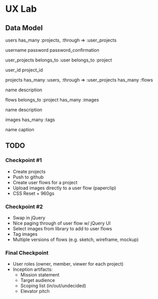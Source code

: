 # UX Lab

## Data Model

users
  has_many :projects, :through => :user_projects

  username
  password
  password_confirmation

user_projects
  belongs_to :user
  belongs_to :project

  user_id
  project_id

projects
  has_many :users, :through => :user_projects
  has_many :flows

  name
  description

flows
  belongs_to :project
  has_many :images

  name
  description

images
  has_many :tags

  name
  caption

## TODO

### Checkpoint #1

* Create projects
* Push to github
* Create user flows for a project
* Upload images directly to a user flow (paperclip)
* CSS Reset + 960gs


### Checkpoint #2

* Swap in jQuery
* Nice paging through of user flow w/ jQuery UI
* Select images from library to add to user flows
* Tag images
* Multiple versions of flows (e.g. sketch, wireframe, mockup)

### Final Checkpoint

* User roles (owner, member, viewer for each project)
* Inception artifacts:
  * Mission statement
  * Target audience
  * Scoping list (in/out/undecided)
  * Elevator pitch